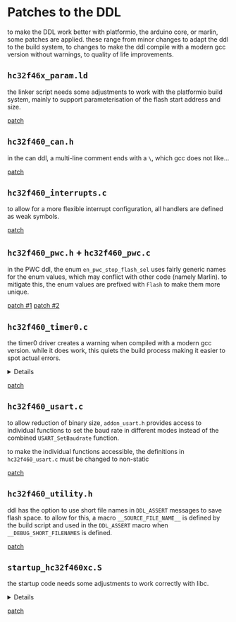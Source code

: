 # Patches to the DDL

to make the DDL work better with platformio, the arduino core, or marlin, some patches are applied.
these range from minor changes to adapt the ddl to the build system, to changes to make the ddl compile with a modern gcc version without warnings, to quality of life improvements.

## `hc32f46x_param.ld`

the linker script needs some adjustments to work with the platformio build system, mainly to support parameterisation of the flash start address and size.

[patch](./hc32f46x_param.ld.patch)

## `hc32f460_can.h`

in the can ddl, a multi-line comment ends with a `\`, which gcc does not like...

[patch](./hc32f460_can.h.patch)

## `hc32f460_interrupts.c`

to allow for a more flexible interrupt configuration, all handlers are defined as weak symbols.

[patch](./hc32f460_interrupts.c.patch)

## `hc32f460_pwc.h` + `hc32f460_pwc.c`

in the PWC ddl, the enum `en_pwc_stop_flash_sel` uses fairly generic names for the enum values, which may conflict with other code (namely Marlin).
to mitigate this, the enum values are prefixed with `Flash` to make them more unique.

[patch #1](./hc32f460_pwc.h.patch)
[patch #2](./hc32f460_pwc.c.patch)

## `hc32f460_timer0.c`

the timer0 driver creates a warning when compiled with a modern gcc version.
while it does work, this quiets the build process making it easier to spot actual errors.

<details>
<summary>Details</summary>

during reset of BCONR register, the original ddl code uses a bitfield `pstcTim0Reg->BCONR_f` cast to a uint32_t to clear the register. This causes a type-pruning warning.
To fix this, `pstcTim0Reg->BCONR_f` can be replaced with `pstcTim0Reg->BCONR` (which is the raw register value BCONR_f represents) in the register clear code.

Since the following code uses the value in the variable `stcBconrTmp`, it has to be set after the register clear code.

</details>

[patch](./hc32f460_timer0.c.patch)

## `hc32f460_usart.c`

to allow reduction of binary size, `addon_usart.h` provides access to individual functions to set the baud rate in different modes instead of the combined `USART_SetBaudrate` function.

to make the individual functions accessible, the definitions in `hc32f460_usart.c` must be changed to non-static

[patch](./hc32f460_usart.c.patch)

## `hc32f460_utility.h`

ddl has the option to use short file names in `DDL_ASSERT` messages to save flash space.
to allow for this, a macro `__SOURCE_FILE_NAME__` is defined by the build script and used in the `DDL_ASSERT` macro when `__DEBUG_SHORT_FILENAMES` is defined.

[patch](./hc32f460_utility.h.patch)

## `startup_hc32f460xc.S`

the startup code needs some adjustments to work correctly with libc.

<details>
<summary>Details</summary>

to initialize libc, a call to `__libc_init_array` is required before `main` is called.

</details>

[patch](./startup_hc32f460.S.patch)
